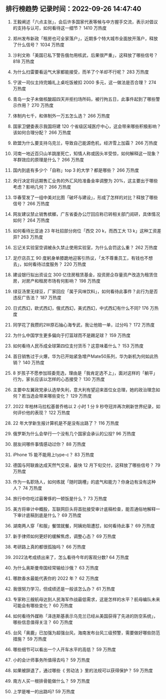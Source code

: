 
## 排行榜趋势 记录时间：2022-09-26 14:47:40
  
  1. 王毅阐述「六点主张」，会后许多国家代表等候与中方握手交流，表示对倡议的支持与认可，如何看待这一细节？ 1410 万热度
    
  2. 郑州发布新政「租房也可全家落户」，近期多个特大城市全面放开落户，释放了什么信号？ 1034 万热度
    
  3. 沙利文称「美国已私下警告俄勿用核武，后果很严重」，这释放了哪些信号？ 818 万热度
    
  4. 为什么扫雷要看运气大家都能接受，而羊了个羊却不行呢？ 283 万热度
    
  5. 宁波一司仪主持完婚礼上桌吃饭被扣 2000 多元，这一做法是否合理？ 274 万热度
    
  6. 青岛一女子未做核酸超四天并拒扫场所码，被行拘五日，此事件起到了哪些警示作用？ 270 万热度
    
  7. 体制内七千，和体制外一万五怎么选？ 266 万热度
    
  8. 国家卫健委表示我国将建 120 个省级区域医疗中心，这会带来哪些积极影响？该如何合理分配？ 266 万热度
    
  9. 欧盟为什么要支持乌克兰，导致自己能源危机，经济雪上加霜？ 266 万热度
    
  10. 河南一地近百只山羊跳崖死亡，知情人称或因头羊受惊，如何解释这一现象？羊群效应的原理是什么？ 266 万热度
    
  11. 国内到底有多少个「自称」top 3 的大学？都是哪些？ 266 万热度
    
  12. 央行决定将远期售汇业务的外汇风险准备金率调整为 20%，这主要出于哪些考虑？影响几何？ 266 万热度
    
  13. 华春莹发了一组中美对比图「破坏与建设」，形成了怎样的对比？释放了哪些信号？ 266 万热度
    
  14. 网友建议禁止销售槟榔，广东省委办公厅回应称已转相关部门阅研，具体情况如何？ 264 万热度
    
  15. 如何看待比亚迪 23 年社招部分岗位「西交 20 k，而西工大 13 k」这种工资差异? 263 万热度
    
  16. 忘记关实验室空调被永久禁止使用实验室，为什么会罚这么重？ 262 万热度
    
  17. 足疗店员工 90 度躬身单膝跪地迎客引热议，「太不尊重员工，有钱也不想去」，如何看待过度服务？ 220 万热度
    
  18. 建设银行拟出资设立 300 亿住房租赁基金，投资房企存量资产改造为租赁住房，对房产和租房市场有何影响？ 198 万热度
    
  19. 绿豆汤里无绿豆，厂家回应「属于风味饮料」，如何看待此事件？此行为是否违反广告法？ 187 万热度
    
  20. 日式西幻，欧式西幻，俄式西幻，美式西幻，中式西幻有什么不同? 176 万热度
    
  21. 同学花了我攒的2W原石抽心海专武，我让他赔一单，过分吗？ 172 万热度
    
  22. 为什么中国学生更多偏向于打篮球而不是踢足球？ 159 万热度
    
  23. 如何看待人民币成全球第四位支付货币？这意味着什么？ 153 万热度
    
  24. 首日销售过于火爆，华为已开始紧急增产Mate50系列，华为新机为何如此热销？ 140 万热度
    
  25. 8 岁孩子不愿参加班委竞选，理由是「我肯定选不上」，面对这样的「躺平」行为，家长应该以怎样的心态接受？ 130 万热度
    
  26. 主要中左翼政党承认选举失利，意大利有望迎来首位女总理，她的政治理念如何？若当选会带来哪些变化？ 129 万热度
    
  27. 2022 年柏林马拉松基普乔格以 2 小时 1 分 9 秒夺冠并再次刷新世界纪录，如何评价他的表现？ 122 万热度
    
  28. 22 年大学新生报计算机是不是没有出路了？ 116 万热度
    
  29. 俄罗斯为什么会举行一个没有几个国家会承认的公投? 96 万热度
    
  30. 朋友间哪件事情感动过你？ 88 万热度
    
  31. iPhone 15 能不能用上type-c？ 83 万热度
    
  32. 德国与阿联酋达成天然气交易，最快 12 月下旬交付，这释放了哪些信号？ 79 万热度
    
  33. 作为一名职场人，如何练就「随时跳槽」的底气和能力？你身边有没有这种人？ 74 万热度
    
  34. 旅行中你吃过最奢侈的一顿饭是什么？ 73 万热度
    
  35. 美方将审计中概股，互联网巨头将首批接受审计底稿检查，能否通俗地解释一下审计底稿到底是什么？ 69 万热度
    
  36. 湖南两人穿「和服」餐馆就餐，阿姨劝阻遭怼，如何看待此事？ 69 万热度
    
  37. 新手律师如何更好的缓解焦虑，调整心态？ 69 万热度
    
  38. 考研路上真的都很孤独吗？ 66 万热度
    
  39. 2022法考成绩出来了，怎么看待今年的客观分数? 64 万热度
    
  40. 为什么奥斯曼帝国经常输给沙俄？ 63 万热度
    
  41. 哪款香水最能代表你的 2022 年？ 62 万热度
    
  42. 我很努力学习，但成绩还是一般该怎么办？ 61 万热度
    
  43. 专家称三艘航母达到人民海军作战最低需求，这是怎样的水平？航母编队未来可能会有哪些变化？ 60 万热度
    
  44. 如何看待外媒称「泽连斯基表示乌克兰已经从美国获得了先进的防空系统」，哪些信息值得关注？ 60 万热度
    
  45. 台风「奥鹿」已加强为超强台风，海南发布台风三级预警，需要做好哪些防范措施？ 59 万热度
    
  46. 哪些细节可以看出一个人开车水平的高低？ 59 万热度
    
  47. 小的会计师事务所值得去吗？ 59 万热度
    
  48. 如果被辞退了，通过哪些《 劳动法 》里的法规可以获得保护？ 59 万热度
    
  49. 南方人买一根排骨能做什么？ 59 万热度
    
  50. 上学是唯一的出路吗? 59 万热度
    